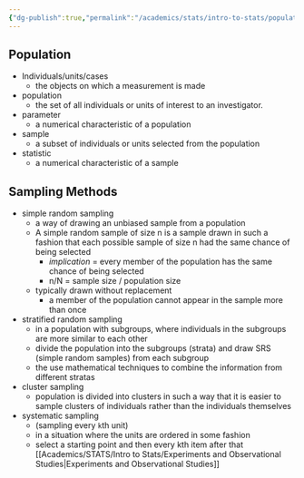 ```yaml
---
{"dg-publish":true,"permalink":"/academics/stats/intro-to-stats/population-and-samples/","created":"2024-01-12T13:37:18.103-05:00","updated":"2025-07-07T17:21:02.425-04:00"}
---
```


## Population
- Individuals/units/cases
	- the objects on which a measurement is made
- population
	- the set of all individuals or units of interest to an investigator.
- parameter
	- a numerical characteristic of a population
- sample
	- a subset of individuals or units selected from the population
- statistic
	- a numerical characteristic of a sample
## Sampling Methods
- simple random sampling
	- a way of drawing an unbiased sample from a population
	- A simple random sample of size n is a sample drawn in such a fashion that each possible sample of size n had the same chance of being selected
		- *implication* = every member of the population has the same chance of being selected
		- n/N = sample size / population size
	- typically drawn without replacement
		- a member of the population cannot appear in the sample more than once
- stratified random sampling
	- in a population with subgroups, where individuals in the subgroups are more similar to each other
	- divide the population into the subgroups (strata) and draw SRS (simple random samples) from each subgroup
	- the use mathematical techniques to combine the information from different stratas
- cluster sampling
	- population is divided into clusters in such a way that it is easier to sample clusters of individuals rather than the individuals themselves
- systematic sampling
	- (sampling every `k`th unit)
	- in a situation where the units are ordered in some fashion
	- select a starting point and then every kth item after that
[[Academics/STATS/Intro to Stats/Experiments and Observational Studies\|Experiments and Observational Studies]]